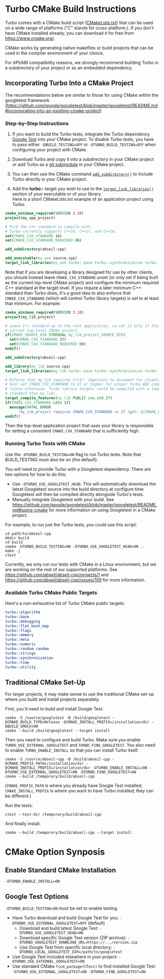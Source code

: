 # Turbo CMake Build Instructions

Turbo comes with a CMake build script ([CMakeLists.txt](../CMakeLists.txt))
that can be used on a wide range of platforms ("C" stands for cross-platform.).
If you don't have CMake installed already, you can download it for free from
<https://www.cmake.org/>.

CMake works by generating native makefiles or build projects that can
be used in the compiler environment of your choice.

For API/ABI compatibility reasons, we strongly recommend building Turbo in a
subdirectory of your project or as an embedded dependency.

## Incorporating Turbo Into a CMake Project

The recommendations below are similar to those for using CMake within the
googletest framework
(<https://github.com/google/googletest/blob/master/googletest/README.md#incorporating-into-an-existing-cmake-project>)

### Step-by-Step Instructions

1. If you want to build the Turbo tests, integrate the Turbo dependency
[Google Test](https://github.com/google/googletest) into your CMake
project. To disable Turbo tests, you have to pass either
`-DBUILD_TESTING=OFF` or `-DTURBO_BUILD_TESTING=OFF` when configuring your
project with CMake.

2. Download Turbo and copy it into a subdirectory in your CMake project or add
Turbo as a [git submodule](https://git-scm.com/docs/git-submodule) in your
CMake project.

3. You can then use the CMake command
[`add_subdirectory()`](https://cmake.org/cmake/help/latest/command/add_subdirectory.html)
to include Turbo directly in your CMake project.

4. Add the **turbo::** target you wish to use to the
[`target_link_libraries()`](https://cmake.org/cmake/help/latest/command/target_link_libraries.html)
section of your executable or of your library.<br>
Here is a short CMakeLists.txt example of an application project using Turbo.

```cmake
cmake_minimum_required(VERSION 3.10)
project(my_app_project)

# Pick the C++ standard to compile with.
# Turbo currently supports C++14, C++17, and C++20.
set(CMAKE_CXX_STANDARD 14)
set(CMAKE_CXX_STANDARD_REQUIRED ON)

add_subdirectory(abseil-cpp)

add_executable(my_exe source.cpp)
target_link_libraries(my_exe turbo::base turbo::synchronization turbo::strings)
```

Note that if you are developing a library designed for use by other clients, you
should instead leave `CMAKE_CXX_STANDARD` unset (or only set if being built as
the current top-level CMake project) and configure the minimum required C++
standard at the target level. If you require a later minimum C++ standard than
Turbo does, it's a good idea to also enforce that `CMAKE_CXX_STANDARD` (which
will control Turbo library targets) is set to at least that minimum. For
example:

```cmake
cmake_minimum_required(VERSION 3.10)
project(my_lib_project)

# Leave C++ standard up to the root application, so set it only if this is the
# current top-level CMake project.
if(CMAKE_SOURCE_DIR STREQUAL my_lib_project_SOURCE_DIR)
  set(CMAKE_CXX_STANDARD 17)
  set(CMAKE_CXX_STANDARD_REQUIRED ON)
endif()

add_subdirectory(abseil-cpp)

add_library(my_lib source.cpp)
target_link_libraries(my_lib turbo::base turbo::synchronization turbo::strings)

# Enforce that my_lib requires C++17. Important to document for clients that they
# must set CMAKE_CXX_STANDARD to 17 or higher for proper Turbo ABI compatibility
# (since otherwise, Turbo library targets could be compiled with a lower C++
# standard than my_lib).
target_compile_features(my_lib PUBLIC cxx_std_17)
if(CMAKE_CXX_STANDARD LESS 17)
  message(FATAL_ERROR
      "my_lib_project requires CMAKE_CXX_STANDARD >= 17 (got: ${CMAKE_CXX_STANDARD})")
endif()
```

Then the top-level application project that uses your library is responsible for
setting a consistent `CMAKE_CXX_STANDARD` that is sufficiently high.

### Running Turbo Tests with CMake

Use the `-DTURBO_BUILD_TESTING=ON` flag to run Turbo tests.  Note that
BUILD_TESTING must also be on (the default).

You will need to provide Turbo with a Googletest dependency.  There are two
options for how to do this:

* Use `-DTURBO_USE_GOOGLETEST_HEAD`.  This will automatically download the latest
Googletest source into the build directory at configure time.  Googletest will
then be compiled directly alongside Turbo's tests.
* Manually integrate Googletest with your build.  See
https://github.com/google/googletest/blob/master/googletest/README.md#using-cmake
for more information on using Googletest in a CMake project.

For example, to run just the Turbo tests, you could use this script:

```
cd path/to/abseil-cpp
mkdir build
cd build
cmake -DTURBO_BUILD_TESTING=ON -DTURBO_USE_GOOGLETEST_HEAD=ON ..
make -j
ctest
```

Currently, we only run our tests with CMake in a Linux environment, but we are
working on the rest of our supported platforms. See
https://github.com/abseil/abseil-cpp/projects/1 and
https://github.com/abseil/abseil-cpp/issues/109 for more information.

### Available Turbo CMake Public Targets

Here's a non-exhaustive list of Turbo CMake public targets:

```cmake
turbo::algorithm
turbo::base
turbo::debugging
turbo::flat_hash_map
turbo::flags
turbo::memory
turbo::meta
turbo::numeric
turbo::random_random
turbo::strings
turbo::synchronization
turbo::time
turbo::utility
```

## Traditional CMake Set-Up

For larger projects, it may make sense to use the traditional CMake set-up where you build and install projects separately.

First, you'd need to build and install Google Test:
```
cmake -S /source/googletest -B /build/googletest -DCMAKE_BUILD_TYPE=Release -DCMAKE_INSTALL_PREFIX=/installation/dir -DBUILD_GMOCK=ON
cmake --build /build/googletest --target install
```

Then you need to configure and build Turbo. Make sure you enable `TURBO_USE_EXTERNAL_GOOGLETEST` and `TURBO_FIND_GOOGLETEST`. You also need to enable `TURBO_ENABLE_INSTALL` so that you can install Turbo itself.
```
cmake -S /source/abseil-cpp -B /build/abseil-cpp -DCMAKE_PREFIX_PATH=/installation/dir -DCMAKE_INSTALL_PREFIX=/installation/dir -DTURBO_ENABLE_INSTALL=ON -DTURBO_USE_EXTERNAL_GOOGLETEST=ON -DTURBO_FIND_GOOGLETEST=ON
cmake --build /temporary/build/abseil-cpp
```

(`CMAKE_PREFIX_PATH` is where you already have Google Test installed; `CMAKE_INSTALL_PREFIX` is where you want to have Turbo installed; they can be different.)

Run the tests:
```
ctest --test-dir /temporary/build/abseil-cpp
```

And finally install:
```
cmake --build /temporary/build/abseil-cpp --target install
```

# CMake Option Synposis

## Enable Standard CMake Installation

`-DTURBO_ENABLE_INSTALL=ON`

## Google Test Options

`-DTURBO_BUILD_TESTING=ON` must be set to enable testing

- Have Turbo download and build Google Test for you: `-DTURBO_USE_EXTERNAL_GOOGLETEST=OFF` (default)
  - Download and build latest Google Test: `-DTURBO_USE_GOOGLETEST_HEAD=ON`
  - Download specific Google Test version (ZIP archive): `-DTURBO_GOOGLETEST_DOWNLOAD_URL=https://.../version.zip`
  - Use Google Test from specific local directory: `-DTURBO_LOCAL_GOOGLETEST_DIR=/path/to/googletest`
- Use Google Test included elsewhere in your project: `-DTURBO_USE_EXTERNAL_GOOGLETEST=ON`
- Use standard CMake `find_package(CTest)` to find installed Google Test: `-DTURBO_USE_EXTERNAL_GOOGLETEST=ON -DTURBO_FIND_GOOGLETEST=ON`
